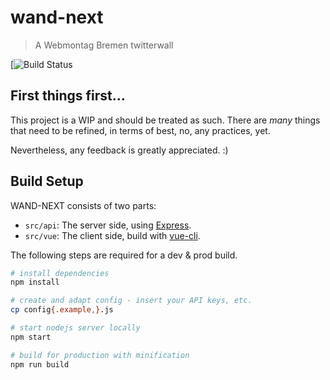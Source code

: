 # wand-next

> A Webmontag Bremen twitterwall

[![Build Status](https://github.com/wmhb/wand-next/workflows/Build%20&%20Deploy/badge.svg)

## First things first…

This project is a WIP and should be treated as such.
There are *many* things that need to be refined, in terms of best, no, any practices, yet.

Nevertheless, any feedback is greatly appreciated. :)

## Build Setup

WAND-NEXT consists of two parts:

- `src/api`: The server side, using [Express](https://expressjs.com/).
- `src/vue`: The client side, build with [vue-cli](https://cli.vuejs.org/).

The following steps are required for a dev & prod build.

``` bash
# install dependencies
npm install

# create and adapt config - insert your API keys, etc.
cp config{.example,}.js

# start nodejs server locally
npm start

# build for production with minification
npm run build
```
